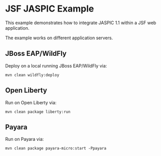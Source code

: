# JSF JASPIC Example

This example demonstrates how to integrate JASPIC 1.1 within a JSF web application.

The example works on different application servers.

## JBoss EAP/WildFly

Deploy on a local running JBoss EAP/WildFly via:
```
mvn clean wildfly:deploy
```

## Open Liberty

Run on Open Liberty via:
```
mvn clean package liberty:run
```

## Payara

Run on Payara via:
```
mvn clean package payara-micro:start -Ppayara
```
